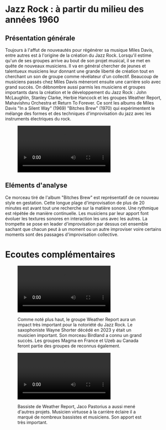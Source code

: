 # Jazz Rock : à partir du milieu des années 1960

## Présentation générale
Toujours à l'affut de nouveautés pour régénérer sa musique Miles Davis, entre autres est à l'origine de la création du Jazz Rock. Lorsqu'il estime qu'un de ses groupes arrive au bout de son projet musical, il se met en quête de nouveaux musiciens. Il va en général chercher de jeunes et talentueux musiciens leur donnant une grande liberté de création tout en cherchant un son de groupe comme révélateur d'un collectif. Beaucoup de musiciens passés chez Miles Davis mèneront ensuite une carrière solo avec grand succès.
On débnombre aussi parmis les musiciens et groupes importants dans la création et le développement du Jazz Rock : John McLaughlin, Stanley Clarke, Herbie Hancock et les groupes Weather Report, Mahavishnu Orchestra et Return To Forever.
Ce sont les albums de Miles Davis "In a Silent Way" (1969) "Bitches Brew" (1970) qui expérimentent le mélange des formes et des techniques d'improvisation du jazz avec les instruments électriques du rock.

<figure class="app-frame fusions text-align-center" data-title="Pharoa's Dance - Miles Davis">
  <video src="assets/images/Pharaoh-s-Dance-vidiget-dot-com-1388283.mp4" controls>
</figure>

## Eléments d'analyse
Ce morceau tiré de l'album "Bitches Brew" est représentatif de ce nouveau style en gestation. Cette longue plage d'improvisation de plus de 20 minutes est avant tout une recherche sur la matière sonore. Une rythmique est répétée de manière continuelle. Les musiciens par leur apport font évoluer les textures sonores en interaction les uns avec les autres. La trompette se pose en leader d'improvisation par dessus cet ensemble sachant que chacun peut à un moment ou un autre improviser voire certains moments sont des passages d'improvisation collective.

# Ecoutes complémentaires
<div class="encarts">
<figure class="app-frame encart text-align-center fusions" data-title="Birland - Weather Report">
    <video controls src="assets/images/Weather-Report-Birdland-vidiget-dot-com-1388299.mp4"></video>
  <p>
   Comme noté plus haut, le groupe Weather Report aura un impact très important pour la notoriété du Jazz Rock. Le saxophoniste Wayne Shorter décédé en 2023 y était un musicien important. Son morceau Birdland a connu un grand succès. Les groupes Magma en France et Uzeb au Canada feront partie des groupes de reconnus également.
  </p>
</figure>
<figure class="app-frame encart text-align-center fusions" data-title="The Chicken - Jaco Pastorius">
  <video controls src="assets/images/The-Chicken-Studio-Version-vidiget-dot-com-1388335.mp4"></video>
  <p>
    Bassiste de Weather Report, Jaco Pastorius a aussi mené d'autres projets. Musicien virtuose à la carrière éclaire il a marqué de nombreux bassistes et musiciens. Son apport est très important.
  </p>
</figure>
</div>